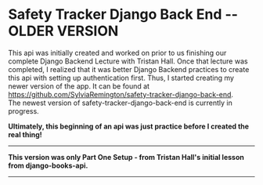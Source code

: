 # Safety Tracker Django Back End -- OLDER VERSION

This api was initially created and worked on prior to us finishing our complete Django Backend Lecture with Tristan Hall. Once that lecture was completed, I realized that it was better Django Backend practices to create this api with setting up authentication first. Thus, I started creating my newer version of the app. It can be found at https://github.com/SylviaRemington/safety-tracker-django-back-end. <br> The newest version of safety-tracker-django-back-end is currently in progress.

**Ultimately, this beginning of an api was just practice before I created the real thing!**

<hr>

**This version was only Part One Setup - from Tristan Hall's initial lesson from django-books-api.**

<hr>

